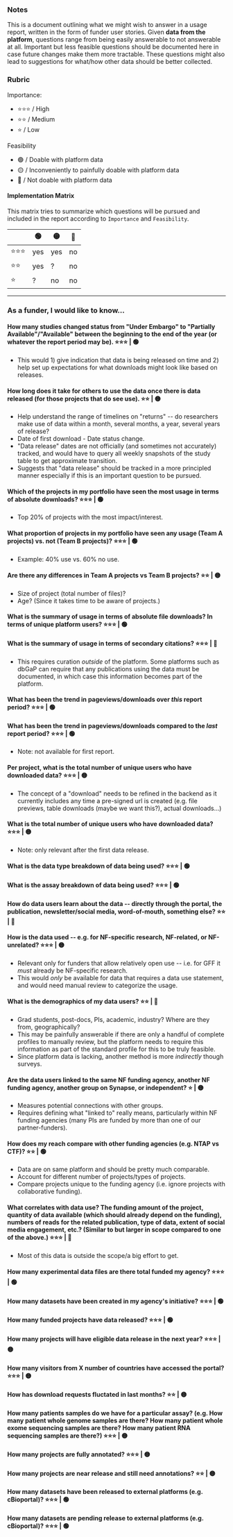 ### Notes

This is a document outlining what we might wish to answer in a usage report, written in the form of funder user stories.
Given **data from the platform**, questions range from being easily answerable to not answerable at all.
Important but less feasible questions should be documented here in case future changes make them more tractable. 
These questions might also lead to suggestions for what/how other data should be better collected. 

### Rubric
Importance:
- ⭐⭐⭐ / High 
- ⭐⭐ / Medium
- ⭐ / Low

Feasibility
- 🟢 / Doable with platform data
- 🟡 / Inconveniently to painfully doable with platform data
- 🔴 / Not doable with platform data

#### Implementation Matrix
This matrix tries to summarize which questions will be pursued and included in the report according to `Importance` and `Feasibility`.

|       | 🟢  | 🟡  | 🔴 |
| ------| --  | -- | -- |
| ⭐⭐⭐ | yes | yes | no  |
| ⭐⭐   | yes |  ?  | no  |
| ⭐     | ?  | no  | no  |

---

### As a funder, I would like to know...

#### How many studies changed status from "Under Embargo" to "Partially Available"/"Available" between the beginning to the end of the year (or whatever the report period may be). ⭐⭐⭐ | 🟢 
- This would 1) give indication that data is being released on time and 2) help set up expectations for what downloads might look like based on releases.

#### How long does it take for others to use the data once there is data released (for those projects that do see use). ⭐⭐ | 🟡  
- Help understand the range of timelines on "returns" -- do researchers make use of data within a month, several months, a year, several years of release? 
- Date of first download - Date status change.
- "Data release" dates are not officially (and sometimes not accurately) tracked, and would have to query all weekly snapshots of the study table to get approximate transition. 
- Suggests that "data release" should be tracked in a more principled manner especially if this is an important question to be pursued. 

#### Which of the projects in my portfolio have seen the most usage in terms of absolute downloads? ⭐⭐⭐ | 🟢 
- Top 20% of projects with the most impact/interest.

#### What proportion of projects in my portfolio have seen any usage (Team A projects) vs. not (Team B projects)? ⭐⭐⭐ | 🟢 
- Example: 40% use vs. 60% no use.

#### Are there any differences in Team A projects vs Team B projects? ⭐⭐ | 🟡 
- Size of project (total number of files)?
- Age? (Since it takes time to be aware of projects.)

#### What is the summary of usage in terms of absolute file downloads? In terms of unique platform users? ⭐⭐⭐ | 🟢

#### What is the summary of usage in terms of secondary citations? ⭐⭐⭐ | 🔴 
- This requires curation *outside* of the platform. Some platforms such as dbGaP can require that any publications using the data must be documented, in which case this information becomes part of the platform.

#### What has been the trend in pageviews/downloads over *this* report period? ⭐⭐⭐ | 🟢

#### What has been the trend in pageviews/downloads compared to the *last* report period? ⭐⭐⭐ | 🟢
- Note: not available for first report.

#### Per project, what is the total number of unique users who have downloaded data? ⭐⭐⭐ | 🟡
- The concept of a "download" needs to be refined in the backend as it currently includes any time a pre-signed url is created (e.g. file previews, table downloads (maybe we want this?), actual downloads...)

#### What is the total number of unique users who have downloaded data? ⭐⭐⭐ | 🟡
- Note: only relevant after the first data release.

#### What is the data type breakdown of data being used? ⭐⭐⭐ | 🟢

#### What is the assay breakdown of data being used? ⭐⭐⭐ | 🟢

#### How do data users learn about the data -- directly through the portal, the publication, newsletter/social media, word-of-mouth, something else? ⭐⭐ | 🔴 

#### How is the data used -- e.g. for NF-specific research, NF-related, or NF-unrelated? ⭐⭐⭐ | 🟡
- Relevant only for funders that allow relatively open use -- i.e. for GFF it *must* already be NF-specific research.
- This would *only* be available for data that requires a data use statement, and would need manual review to categorize the usage.

#### What is the demographics of my data users? ⭐⭐ | 🔴
- Grad students, post-docs, PIs, academic, industry? Where are they from, geographically?
- This may be painfully answerable if there are only a handful of complete profiles to manually review, but the platform needs to require this information as part of the standard profile for this to be truly feasible.
- Since platform data is lacking, another method is more _indirectly_ though surveys. 

#### Are the data users linked to the same NF funding agency, another NF funding agency, another group on Synapse, or independent? ⭐ | 🟡
- Measures potential connections with other groups.  
- Requires defining what "linked to" really means, particularly within NF funding agencies (many PIs are funded by more than one of our partner-funders). 

#### How does my reach compare with other funding agencies (e.g. NTAP  vs CTF)? ⭐⭐ | 🟢
- Data are on same platform and should be pretty much comparable.
- Account for different number of projects/types of projects. 
- Compare projects unique to the funding agency (i.e. ignore projects with collaborative funding).

#### What correlates with data use? The funding amount of the project, quantity of data available (which should already depend on the funding), numbers of reads for the related publication, type of data, extent of social media engagement, etc.? (Similar to but larger in scope compared to one of the above.) ⭐⭐⭐ | 🔴
- Most of this data is outside the scope/a big effort to get.

#### How many experimental data files are there total funded my agency? ⭐⭐⭐ | 🟢

#### How many datasets have been created in my agency's initiative? ⭐⭐⭐ | 🟢

#### How many funded projects have data released? ⭐⭐⭐ | 🟢

#### How many projects will have eligible data release in the next year? ⭐⭐⭐ | 🟡

#### How many visitors from X number of countries have accessed the portal? ⭐⭐⭐ | 🟡

#### How has download requests fluctated in last months? ⭐⭐ | 🟡

#### How many patients samples do we have for a particular assay? (e.g. How many patient whole genome samples are there? How many patient whole exome sequencing samples are there? How many patient RNA sequencing samples are there?)  ⭐⭐⭐ | 🟡

#### How many projects are fully annotated? ⭐⭐⭐ | 🟡

#### How many projects are near release and still need annotations? ⭐⭐ | 🟡

#### How many datasets have been released to external platforms (e.g. cBioportal)? ⭐⭐⭐ | 🟢

#### How many datasets are pending release to external platforms (e.g. cBioportal)? ⭐⭐⭐ | 🟢




